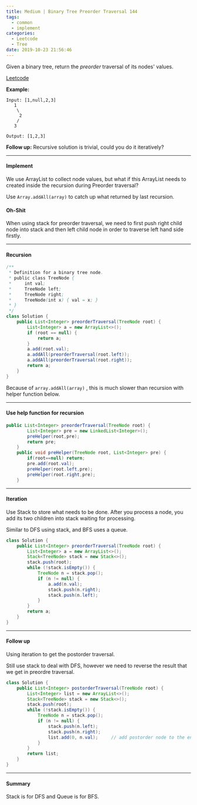 ```yaml
---
title: Medium | Binary Tree Preorder Traversal 144
tags:
  - common
  - implement
categories:
  - Leetcode
  - Tree
date: 2019-10-23 21:56:46
---
```


Given a binary tree, return the *preorder* traversal of its nodes' values.

[Leetcode](https://leetcode.com/problems/binary-tree-preorder-traversal/)

<!--more-->

**Example:**

```
Input: [1,null,2,3]
   1
    \
     2
    /
   3

Output: [1,2,3]
```

**Follow up:** Recursive solution is trivial, could you do it iteratively?

---

#### Implement

We use ArrayList to collect node values, but what if this ArrayList needs to created inside the recursion during Preorder traversal?

Use `Array.addAll(array)` to catch up what returned by last recursion.

#### Oh-Shit

When using stack for preorder traversal, we need to first push right child node into stack and then left child node in order to traverse left hand side firstly.

---

#### Recursion

```java
/**
 * Definition for a binary tree node.
 * public class TreeNode {
 *     int val;
 *     TreeNode left;
 *     TreeNode right;
 *     TreeNode(int x) { val = x; }
 * }
 */
class Solution {
    public List<Integer> preorderTraversal(TreeNode root) {
        List<Integer> a = new ArrayList<>();
        if (root == null) {
            return a;
        }
        a.add(root.val);
        a.addAll(preorderTraversal(root.left));
        a.addAll(preorderTraversal(root.right));
        return a;
    }
}
```

Because of `array.addAll(array)` , this is much slower than recursion with helper function below.

---

#### Use help function for recursion

```java
public List<Integer> preorderTraversal(TreeNode root) {
		List<Integer> pre = new LinkedList<Integer>();
		preHelper(root,pre);
		return pre;
	}
	public void preHelper(TreeNode root, List<Integer> pre) {
		if(root==null) return;
		pre.add(root.val);
		preHelper(root.left,pre);
		preHelper(root.right,pre);
	}
```

---

#### Iteration

Use Stack to store what needs to be done. After you process a node, you add its two children into stack waiting for processing.

Similar to DFS using stack, and BFS uses a queue.

```java
class Solution {
    public List<Integer> preorderTraversal(TreeNode root) {
        List<Integer> a = new ArrayList<>();
        Stack<TreeNode> stack = new Stack<>();
        stack.push(root);
        while (!stack.isEmpty()) {
            TreeNode n = stack.pop();
            if (n != null) {
                a.add(n.val);
                stack.push(n.right);
                stack.push(n.left);
            }
        }
        return a;
    }
}
```

---

#### Follow up

Using iteration to get the postorder traversal.

Still use stack to deal with DFS, however we need to reverse the result that we get in preordre traversal.

```java
class Solution {
    public List<Integer> postorderTraversal(TreeNode root) {
        List<Integer> list = new ArrayList<>();
        Stack<TreeNode> stack = new Stack<>();
        stack.push(root);
        while (!stack.isEmpty()) {
            TreeNode n = stack.pop();
            if (n != null) {
                stack.push(n.left);
                stack.push(n.right);
                list.add(0, n.val);     // add postorder node to the end of list.
            }
        }
        return list;
    }
}
```

---

#### Summary 

Stack is for DFS and Queue is for BFS.